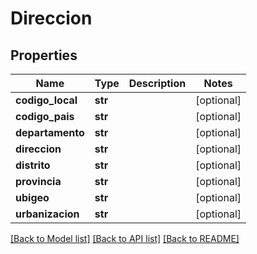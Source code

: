 # Direccion

## Properties
Name | Type | Description | Notes
------------ | ------------- | ------------- | -------------
**codigo_local** | **str** |  | [optional] 
**codigo_pais** | **str** |  | [optional] 
**departamento** | **str** |  | [optional] 
**direccion** | **str** |  | [optional] 
**distrito** | **str** |  | [optional] 
**provincia** | **str** |  | [optional] 
**ubigeo** | **str** |  | [optional] 
**urbanizacion** | **str** |  | [optional] 

[[Back to Model list]](../README.md#documentation-for-models) [[Back to API list]](../README.md#documentation-for-api-endpoints) [[Back to README]](../README.md)

